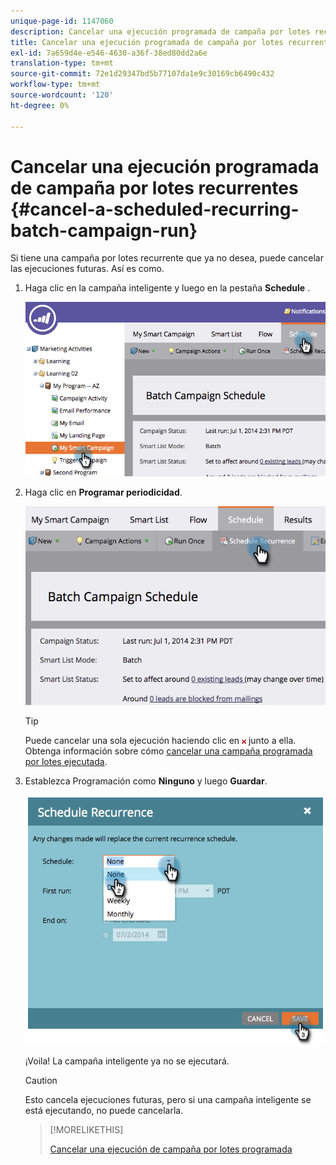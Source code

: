 ```yaml
---
unique-page-id: 1147060
description: Cancelar una ejecución programada de campaña por lotes recurrentes - Documentos de Marketo - Documentación del producto
title: Cancelar una ejecución programada de campaña por lotes recurrentes
exl-id: 7a659d4e-e546-4630-a36f-38ed80dd2a6e
translation-type: tm+mt
source-git-commit: 72e1d29347bd5b77107da1e9c30169cb6490c432
workflow-type: tm+mt
source-wordcount: '120'
ht-degree: 0%

---
```


# Cancelar una ejecución programada de campaña por lotes recurrentes {#cancel-a-scheduled-recurring-batch-campaign-run}

Si tiene una campaña por lotes recurrente que ya no desea, puede cancelar las ejecuciones futuras. Así es como.

1. Haga clic en la campaña inteligente y luego en la pestaña **Schedule** .

   ![](assets/image2014-9-22-16-3a44-3a51.png)

1. Haga clic en **Programar periodicidad**.

   ![](assets/image2014-9-22-16-3a44-3a55.png)

   >[!TIP]
   >
   >Puede cancelar una sola ejecución haciendo clic en ![red x](assets/image2014-9-22-16-3a45-3a42.png) junto a ella. Obtenga información sobre cómo [cancelar una campaña programada por lotes ejecutada](/help/marketo/product-docs/core-marketo-concepts/smart-campaigns/using-smart-campaigns/cancel-a-scheduled-batch-campaign-run.md).

1. Establezca Programación como **Ninguno** y luego **Guardar**.

   ![](assets/image2014-9-22-16-3a45-3a56.png)

   ¡Voila! La campaña inteligente ya no se ejecutará.

   >[!CAUTION]
   >
   >Esto cancela ejecuciones futuras, pero si una campaña inteligente se está ejecutando, no puede cancelarla.

   >[!MORELIKETHIS]
   >
   >[Cancelar una ejecución de campaña por lotes programada](/help/marketo/product-docs/core-marketo-concepts/smart-campaigns/using-smart-campaigns/cancel-a-scheduled-batch-campaign-run.md)
